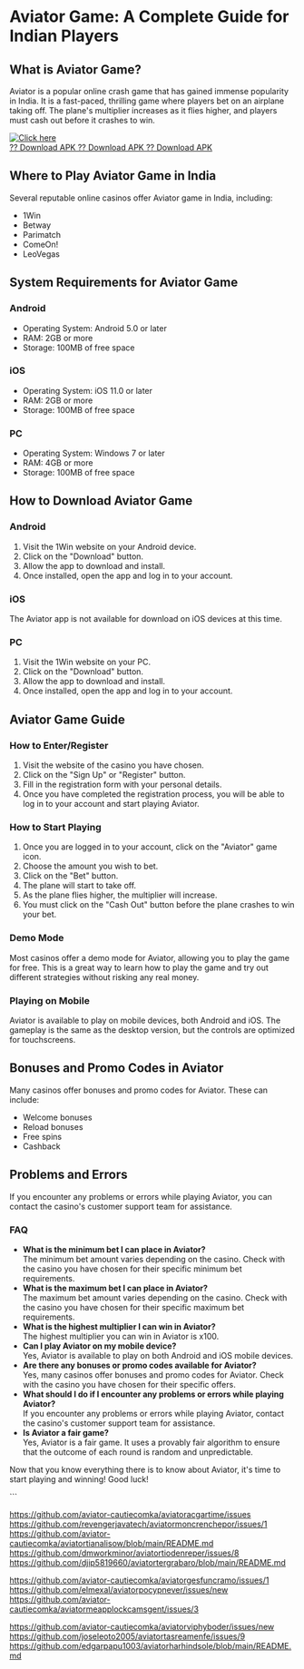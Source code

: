 # Aviator Game: A Complete Guide for Indian Players

## What is Aviator Game?

Aviator is a popular online crash game that has gained immense
popularity in India. It is a fast-paced, thrilling game where players
bet on an airplane taking off. The plane\'s multiplier increases as it
flies higher, and players must cash out before it crashes to win.

[![Click
here](https://readscoops.com/wp-content/uploads/2023/03/Readscoop-aviator-1-1.jpg)](https://traff.sbs/deff)\
[?? Download APK ?? Download APK ?? Download
APK](https://traff.sbs/deff)

## Where to Play Aviator Game in India

Several reputable online casinos offer Aviator game in India, including:

-   1Win
-   Betway
-   Parimatch
-   ComeOn!
-   LeoVegas

## System Requirements for Aviator Game

### Android

-   Operating System: Android 5.0 or later
-   RAM: 2GB or more
-   Storage: 100MB of free space

### iOS

-   Operating System: iOS 11.0 or later
-   RAM: 2GB or more
-   Storage: 100MB of free space

### PC

-   Operating System: Windows 7 or later
-   RAM: 4GB or more
-   Storage: 100MB of free space

## How to Download Aviator Game

### Android

1.  Visit the 1Win website on your Android device.
2.  Click on the "Download" button.
3.  Allow the app to download and install.
4.  Once installed, open the app and log in to your account.

### iOS

The Aviator app is not available for download on iOS devices at this
time.

### PC

1.  Visit the 1Win website on your PC.
2.  Click on the "Download" button.
3.  Allow the app to download and install.
4.  Once installed, open the app and log in to your account.

## Aviator Game Guide

### How to Enter/Register

1.  Visit the website of the casino you have chosen.
2.  Click on the "Sign Up" or "Register" button.
3.  Fill in the registration form with your personal details.
4.  Once you have completed the registration process, you will be able
    to log in to your account and start playing Aviator.

### How to Start Playing

1.  Once you are logged in to your account, click on the "Aviator"
    game icon.
2.  Choose the amount you wish to bet.
3.  Click on the "Bet" button.
4.  The plane will start to take off.
5.  As the plane flies higher, the multiplier will increase.
6.  You must click on the "Cash Out" button before the plane
    crashes to win your bet.

### Demo Mode

Most casinos offer a demo mode for Aviator, allowing you to play the
game for free. This is a great way to learn how to play the game and try
out different strategies without risking any real money.

### Playing on Mobile

Aviator is available to play on mobile devices, both Android and iOS.
The gameplay is the same as the desktop version, but the controls are
optimized for touchscreens.

## Bonuses and Promo Codes in Aviator

Many casinos offer bonuses and promo codes for Aviator. These can
include:

-   Welcome bonuses
-   Reload bonuses
-   Free spins
-   Cashback

## Problems and Errors

If you encounter any problems or errors while playing Aviator, you can
contact the casino\'s customer support team for assistance.

### FAQ

-   **What is the minimum bet I can place in Aviator?**\
    The minimum bet amount varies depending on the casino. Check with
    the casino you have chosen for their specific minimum bet
    requirements.
-   **What is the maximum bet I can place in Aviator?**\
    The maximum bet amount varies depending on the casino. Check with
    the casino you have chosen for their specific maximum bet
    requirements.
-   **What is the highest multiplier I can win in Aviator?**\
    The highest multiplier you can win in Aviator is x100.
-   **Can I play Aviator on my mobile device?**\
    Yes, Aviator is available to play on both Android and iOS mobile
    devices.
-   **Are there any bonuses or promo codes available for Aviator?**\
    Yes, many casinos offer bonuses and promo codes for Aviator. Check
    with the casino you have chosen for their specific offers.
-   **What should I do if I encounter any problems or errors while
    playing Aviator?**\
    If you encounter any problems or errors while playing Aviator,
    contact the casino\'s customer support team for assistance.
-   **Is Aviator a fair game?**\
    Yes, Aviator is a fair game. It uses a provably fair algorithm to
    ensure that the outcome of each round is random and unpredictable.

Now that you know everything there is to know about Aviator, it\'s time
to start playing and winning! Good luck!

\`\`\`

https://github.com/aviator-cautiecomka/aviatoracgartime/issues
https://github.com/revengerjavatech/aviatormoncrenchepor/issues/1
https://github.com/aviator-cautiecomka/aviatortianalisow/blob/main/README.md
https://github.com/dmworkminor/aviatortiodenreper/issues/8
https://github.com/djip5819660/aviatortergrabaro/blob/main/README.md

https://github.com/aviator-cautiecomka/aviatorgesfuncramo/issues/1
https://github.com/elmexal/aviatorpocypnever/issues/new
https://github.com/aviator-cautiecomka/aviatormeapplockcamsgent/issues/3

https://github.com/aviator-cautiecomka/aviatorviphyboder/issues/new
https://github.com/joseleoto2005/aviatortasreamenfe/issues/9
https://github.com/edgarpapu1003/aviatorharhindsole/blob/main/README.md

